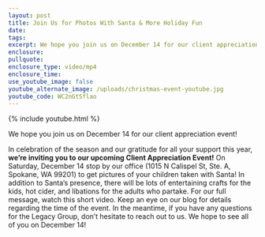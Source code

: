 ```yaml
---
layout: post
title: Join Us for Photos With Santa & More Holiday Fun
date:
tags:
excerpt: We hope you join us on December 14 for our client appreciation event!
enclosure:
pullquote:
enclosure_type: video/mp4
enclosure_time:
use_youtube_image: false
youtube_alternate_image: /uploads/christmas-event-youtube.jpg
youtube_code: WC2nGtSflao
---
```


{% include youtube.html %}

We hope you join us on December 14 for our client appreciation event\!

In celebration of the season and our gratitude for all your support this year, **we’re inviting you to our upcoming Client Appreciation Event\!** On Saturday, December 14 stop by our office (1015 N Calispel St, Ste. A, Spokane, WA 99201) to get pictures of your children taken with Santa\! In addition to Santa’s presence, there will be lots of entertaining crafts for the kids, hot cider, and libations for the adults who partake. For our full message, watch this short video. Keep an eye on our blog for details regarding the time of the event. In the meantime, if you have any questions for the Legacy Group, don’t hesitate to reach out to us. We hope to see all of you on December 14\!
